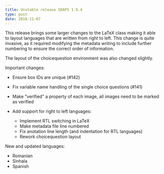 ```yaml
---
title: Unstable release SDAPS 1.9.4
type: post
date: 2018-11-07
---
```


This release brings some larger changes to the LaTeX class making it able to
layout languages that are written from right to left. This change is
quite invasive, as it required modifying the metadata writing to
include further numbering to ensure the correct order of information.

The layout of the choicequestion environment was also changed slightly.

<!--more-->

Important changes:

 - Ensure box IDs are unique (#142)
 - Fix variable name handling of the single choice questions (#141)
 - Make "verified" a property of each image, all images need to be marked as verified
 - Add support for right to left languages:

   - Implement RTL switching in LaTeX
   - Make metadata file line numbered
   - Fix anotation line length (and indentation for RTL languages)
   - Rework choicequestion layout

New and updated languages:
 - Romanian
 - Sinhala
 - Spanish
